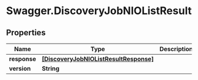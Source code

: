 # Swagger.DiscoveryJobNIOListResult

## Properties
Name | Type | Description | Notes
------------ | ------------- | ------------- | -------------
**response** | [**[DiscoveryJobNIOListResultResponse]**](DiscoveryJobNIOListResultResponse.md) |  | [optional] 
**version** | **String** |  | [optional] 


